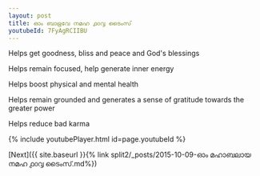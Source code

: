 ```yaml
---
layout: post
title: ഓം ബാഭ്രവേ നമഹ ൧൦൮ ടൈംസ്
youtubeId: 7FyAgRCIIBU
---
```

 
 
Helps get goodness, bliss and peace and God's blessings
 
Helps remain focused, help generate inner energy 
 
Helps boost physical and mental health 
 
Helps remain grounded and generates a sense of gratitude towards the greater power 
 
Helps reduce bad karma
 
 
 
 


{% include youtubePlayer.html id=page.youtubeId %}
 
[Next]({{ site.baseurl }}{% link  split2/_posts/2015-10-09-ഓം മഹാബലായ നമഹ ൧൦൮ ടൈംസ്.md%})
 
